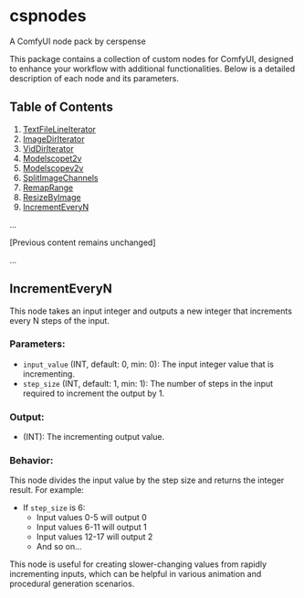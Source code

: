 # cspnodes
A ComfyUI node pack by cerspense

This package contains a collection of custom nodes for ComfyUI, designed to enhance your workflow with additional functionalities. Below is a detailed description of each node and its parameters.

## Table of Contents

1. [TextFileLineIterator](#textfilelineiterator)
2. [ImageDirIterator](#imagediriterator)
3. [VidDirIterator](#viddiriterator)
4. [Modelscopet2v](#modelscopet2v)
5. [Modelscopev2v](#modelscopev2v)
6. [SplitImageChannels](#splitimagechannels)
7. [RemapRange](#remaprange)
8. [ResizeByImage](#resizebyimage)
9. [IncrementEveryN](#incrementeveryn)

...

[Previous content remains unchanged]

...

## IncrementEveryN

This node takes an input integer and outputs a new integer that increments every N steps of the input.

### Parameters:
- `input_value` (INT, default: 0, min: 0): The input integer value that is incrementing.
- `step_size` (INT, default: 1, min: 1): The number of steps in the input required to increment the output by 1.

### Output:
- (INT): The incrementing output value.

### Behavior:
This node divides the input value by the step size and returns the integer result. For example:
- If `step_size` is 6:
  - Input values 0-5 will output 0
  - Input values 6-11 will output 1
  - Input values 12-17 will output 2
  - And so on...

This node is useful for creating slower-changing values from rapidly incrementing inputs, which can be helpful in various animation and procedural generation scenarios.
